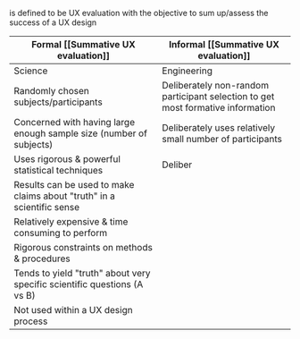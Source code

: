 is defined to be UX evaluation with the objective to sum up/assess the success of a UX design

| Formal [[Summative UX evaluation]]                                       | Informal [[Summative UX evaluation]]                                            |
| ------------------------------------------------------------------------ | ------------------------------------------------------------------------------- |
| Science                                                                  | Engineering                                                                     |
| Randomly chosen subjects/participants                                    | Deliberately non-random participant selection to get most formative information |
| Concerned with having large enough sample size (number of subjects)      | Deliberately uses relatively small number of participants                       |
| Uses rigorous & powerful statistical techniques                          | Deliber                                                                         |
| Results can be used to make claims about "truth" in a scientific sense   |                                                                                 |
| Relatively expensive & time consuming to perform                         |                                                                                 |
| Rigorous constraints on methods & procedures                             |                                                                                 |
| Tends to yield "truth" about very specific scientific questions (A vs B) |                                                                                 |
| Not used within a UX design process                                      |                                                                                 |
